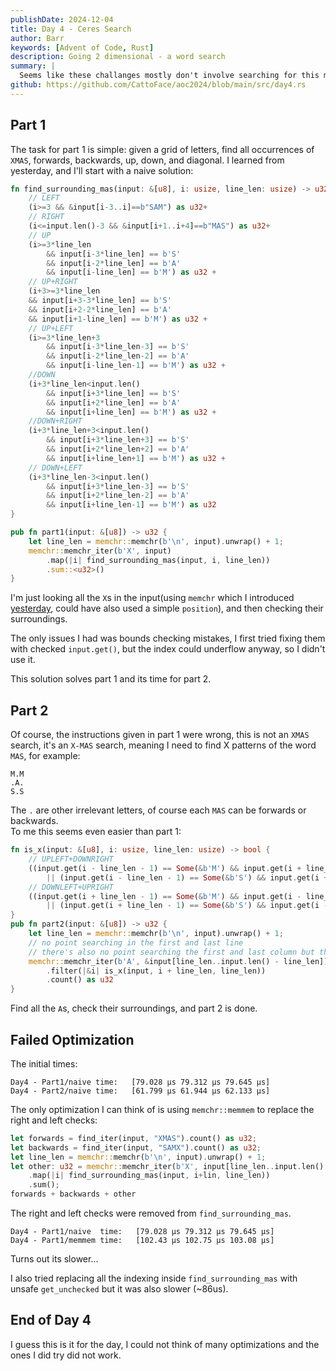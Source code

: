 ```yaml
---
publishDate: 2024-12-04
title: Day 4 - Ceres Search
author: Barr
keywords: [Advent of Code, Rust]
description: Going 2 dimensional - a word search
summary: |
  Seems like these challanges mostly don't involve searching for this missing historian(does anyone even notice the lore for these?), today we've got an elf looking for help with her word search.
github: https://github.com/CattoFace/aoc2024/blob/main/src/day4.rs
---
```

## Part 1
The task for part 1 is simple: given a grid of letters, find all occurrences of `XMAS`, forwards, backwards, up, down, and diagonal.
I learned from yesterday, and I'll start with a naive solution:
```rust
fn find_surrounding_mas(input: &[u8], i: usize, line_len: usize) -> u32 {
    // LEFT
    (i>=3 && &input[i-3..i]==b"SAM") as u32+
    // RIGHT
    (i<=input.len()-3 && &input[i+1..i+4]==b"MAS") as u32+
    // UP
    (i>=3*line_len
        && input[i-3*line_len] == b'S'
        && input[i-2*line_len] == b'A'
        && input[i-line_len] == b'M') as u32 +
    // UP+RIGHT
    (i+3>=3*line_len
    && input[i+3-3*line_len] == b'S'
    && input[i+2-2*line_len] == b'A'
    && input[i+1-line_len] == b'M') as u32 +
    // UP+LEFT
    (i>=3*line_len+3
        && input[i-3*line_len-3] == b'S'
        && input[i-2*line_len-2] == b'A'
        && input[i-line_len-1] == b'M') as u32 +
    //DOWN
    (i+3*line_len<input.len()
        && input[i+3*line_len] == b'S'
        && input[i+2*line_len] == b'A'
        && input[i+line_len] == b'M') as u32 +
    //DOWN+RIGHT
    (i+3*line_len+3<input.len()
        && input[i+3*line_len+3] == b'S'
        && input[i+2*line_len+2] == b'A'
        && input[i+line_len+1] == b'M') as u32 +
    // DOWN+LEFT
    (i+3*line_len-3<input.len()
        && input[i+3*line_len-3] == b'S'
        && input[i+2*line_len-2] == b'A'
        && input[i+line_len-1] == b'M') as u32
}

pub fn part1(input: &[u8]) -> u32 {
    let line_len = memchr::memchr(b'\n', input).unwrap() + 1;
    memchr::memchr_iter(b'X', input)
        .map(|i| find_surrounding_mas(input, i, line_len))
        .sum::<u32>()
}
```
I'm just looking all the `X`s in the input(using `memchr` which I introduced [yesterday](/posts/aoc2024/day1/), could have also used a simple `position`), and then checking their surroundings.

The only issues I had was bounds checking mistakes, I first tried fixing them with checked `input.get()`, but the index could underflow anyway, so I didn't use it.

This solution solves part 1 and its time for part 2.

## Part 2
Of course, the instructions given in part 1 were wrong, this is not an `XMAS` search, it's an `X-MAS` search, meaning I need to find X patterns of the word `MAS`, for example:
```
M.M
.A.
S.S
```
The `.` are other irrelevant letters, of course each `MAS` can be forwards or backwards.  
To me this seems even easier than part 1:
```rust
fn is_x(input: &[u8], i: usize, line_len: usize) -> bool {
    // UPLEFT+DOWNRIGHT
    ((input.get(i - line_len - 1) == Some(&b'M') && input.get(i + line_len + 1) == Some(&b'S'))
        || (input.get(i - line_len - 1) == Some(&b'S') && input.get(i + line_len + 1) == Some(&b'M'))) &&
    // DOWNLEFT+UPRIGHT
    ((input.get(i + line_len - 1) == Some(&b'M') && input.get(i - line_len + 1) == Some(&b'S'))
        || (input.get(i + line_len - 1) == Some(&b'S') && input.get(i - line_len + 1) == Some(&b'M')))
}
pub fn part2(input: &[u8]) -> u32 {
    let line_len = memchr::memchr(b'\n', input).unwrap() + 1;
    // no point searching in the first and last line
    // there's also no point searching the first and last column but that's not worth the effort to skip
    memchr::memchr_iter(b'A', &input[line_len..input.len() - line_len])
        .filter(|&i| is_x(input, i + line_len, line_len))
        .count() as u32
}
```
Find all the `A`s, check their surroundings, and part 2 is done.

## Failed Optimization
The initial times:
```
Day4 - Part1/naive time:   [79.028 µs 79.312 µs 79.645 µs]
Day4 - Part2/naive time:   [61.799 µs 61.944 µs 62.133 µs]
```

The only optimization I can think of is using `memchr::memmem` to replace the right and left checks:
```rust
let forwards = find_iter(input, "XMAS").count() as u32;
let backwards = find_iter(input, "SAMX").count() as u32;
let line_len = memchr::memchr(b'\n', input).unwrap() + 1;
let other: u32 = memchr::memchr_iter(b'X', input[line_len..input.len() - line_len])
    .map(|i| find_surrounding_mas(input, i+lin, line_len))
    .sum();
forwards + backwards + other
```
The right and left checks were removed from `find_surrounding_mas`.
```
Day4 - Part1/naive  time:   [79.028 µs 79.312 µs 79.645 µs]
Day4 - Part1/memmem time:   [102.43 µs 102.75 µs 103.08 µs]
```
Turns out its slower...

I also tried replacing all the indexing inside `find_surrounding_mas` with unsafe `get_unchecked` but it was also slower (~86us).

## End of Day 4
I guess this is it for the day, I could not think of many optimizations and the ones I did try did not work.

